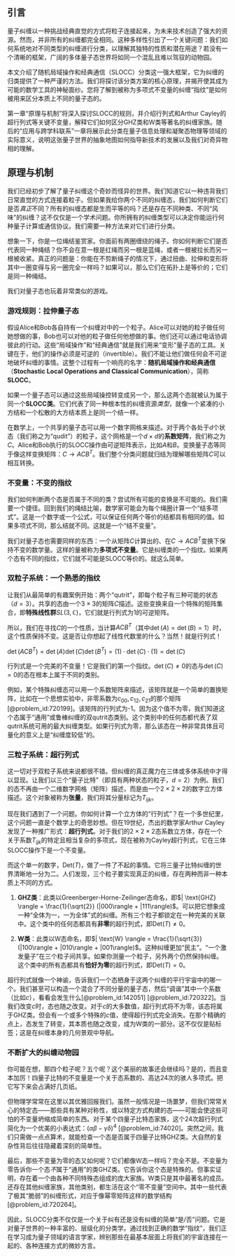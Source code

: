 ## 引言
量子纠缠以一种挑战经典直觉的方式将粒子连接起来，为未来技术创造了强大的资源。然而，并非所有的纠缠都完全相同。这种多样性引出了一个关键问题：我们如何系统地对不同类型的纠缠进行分类，以理解其独特的性质和潜在用途？若没有一个清晰的框架，广阔的多体量子态世界将如同一个混乱且难以驾驭的动物园。

本文介绍了随机局域操作和经典通信（SLOCC）分类这一强大框架，它为纠缠的归类提供了一种严谨的方法。我们将探讨该分类方案的核心原理，并揭开使其成为可能的数学工具的神秘面纱。您将了解到被称为多项式不变量的纠缠“指纹”是如何被用来区分本质上不同的量子态的。

第一章“原理与机制”将深入探讨SLOCC的规则，并介绍行列式和Arthur Cayley的超行列式等关键不变量，解释它们如何区分GHZ类和W类等著名的纠缠家族。随后的“应用与跨学科联系”一章将展示此分类在量子信息处理和凝聚态物理等领域的实际意义，说明这张量子世界的抽象地图如何指导新技术的发展以及我们对奇异物相的理解。

## 原理与机制

我们已经初步了解了量子纠缠这个奇妙而怪异的世界。我们知道它以一种违背我们日常直觉的方式连接着粒子。但如果我给你两个不同的纠缠态，我们如何判断它们是否*真正*不同？所有的纠缠态都是生而平等的吗？还是存在不同种类、不同“风味”的纠缠？这不仅仅是一个学术问题。你所拥有的纠缠类型可以决定你能运行何种量子计算或通信协议。我们需要一种方法来对它们进行分类。

想象一下，你是一位绳结鉴赏家。你面前有两圈缠绕的绳子。你如何判断它们是否代表同一种绳结？你不会在意一根是红绳而另一根是蓝绳，或者一根被拉长而另一根被收紧。真正的问题是：你能在不剪断绳子的情况下，通过扭曲、拉伸和变形将其中一圈变得与另一圈完全一样吗？如果可以，那么它们在拓扑上是等价的；它们是同一种绳结。

我们对量子态也玩着非常类似的游戏。

### 游戏规则：拉伸量子态

假设Alice和Bob各自持有一个纠缠对中的一个粒子。Alice可以对她的粒子做任何她想做的事，Bob也可以对他的粒子做任何他想做的事。他们还可以通过电话协调彼此的行动。这些“局域操作”和“经典通信”就是我们用来“变形”量子态的工具。关键在于，他们的操作必须是可逆的（invertible）。我们不能让他们做任何会不可逆地破坏纠缠的事情。这整个过程有一个响亮的名字：**随机局域操作和经典通信**（**Stochastic Local Operations and Classical Communication**），简称**SLOCC**。

如果一个量子态可以通过这些局域操控转变成另一个，那么这两个态就被认为属于同一个**SLOCC类**。它们代表了同一种根本性的纠缠资源*类型*，就像一个紧凑的小方结和一个松散的大方结本质上是同一个结一样。

在数学上，一个共享的量子态可以用一个数字网格来描述。对于两个各处于$d$个状态（我们称之为“qudit”）的粒子，这个网格是一个$d \times d$的**系数矩阵**，我们称之为$C$。Alice和Bob执行的SLOCC操作由可逆矩阵表示，比如$A$和$B$。变换量子态等同于像这样变换矩阵：$C \rightarrow A C B^T$。我们整个分类问题就归结为理解哪些矩阵$C$可以相互转换。

### 不变量：不变的指纹

我们如何判断两个态是否属于不同的类？尝试所有可能的变换是不可能的。我们需要一个捷径。回到我们的绳结比喻，数学家可能会为每个绳圈计算一个“结多项式”。这是一个数字或一个公式，可以保证任何两个等价的结都具有相同的值。如果多项式不同，那么结就不同。这就是一个“结不变量”。

我们对量子态也需要同样的东西：一个从矩阵$C$计算出的、在$C \rightarrow A C B^T$变换下保持不变的数学量。这样的量被称为**多项式不变量**。它是纠缠类的一个指纹。如果两个态有不同的指纹，它们就不可能是SLOCC等价的。就这么简单。

### 双粒子系统：一个熟悉的指纹

让我们从最简单的有趣案例开始：两个“qutrit”，即每个粒子有三种可能的状态（$d=3$）。共享的态由一个$3 \times 3$的矩阵$C$描述。这些变换来自一个特殊的矩阵集合，即**特殊线性群**$SL(3, \mathbb{C})$，它们就是行列式为1的可逆矩阵。

所以，我们在寻找$C$的一个性质，当计算$A C B^T$（其中$\det(A) = \det(B) = 1$）时，这个性质保持不变。这是否让你想起了线性代数里的什么？当然！就是行列式！

$\det(A C B^T) = \det(A) \det(C) \det(B^T) = (1) \cdot \det(C) \cdot (1) = \det(C)$

行列式是一个完美的不变量！它是我们的第一个指纹。$\det(C) \neq 0$的态与$\det(C) = 0$的态在根本上属于不同的类别。

例如，某个特殊纠缠态可以用一个系数矩阵来描述，该矩阵就是一个简单的置换矩阵，比如在一个思想实验中，非零系数为$c_{00}, c_{12}, c_{21}$的那个矩阵[@problem_id:720199]。该矩阵的行列式为-1。因为这个值不为零，我们知道这个态属于“通用”或鲁棒纠缠的双qutrit态类别。这个类别中的任何态都代表了双qutrit系统可用的最大纠缠类型。如果行列式为零，那么该态在一种非常具体且可量化的意义上是“纠缠度较低”的。

### 三粒子系统：超行列式

这一切对于双粒子系统来说都很不错。但纠缠的真正魔力在三体或多体系统中才得以显现。让我们以三个“量子比特”（即具有两种状态的粒子，$d=2$）为例。我们的态不再由一个二维数字网格（矩阵）描述，而是由一个$2 \times 2 \times 2$的数字立方体描述。这个对象被称为**张量**，我们将其分量标记为$T_{ijk}$。

现在我们遇到了一个问题。你如何计算一个立方体的“行列式”？在一个多世纪里，这个问题一直是个数学上的奇思妙想。但在19世纪，杰出的数学家Arthur Cayley发现了一种推广形式：**超行列式**。对于我们的$2 \times 2 \times 2$态系数立方体，存在一个关于系数$T_{ijk}$的特定且相当复杂的多项式，现在被称为Cayley超行列式，它在三体SLOCC操作下是一个不变量。

而这个单一的数字，$\text{Det}(T)$，做了一件了不起的事情。它将三量子比特纠缠的世界清晰地一分为二。人们发现，三个粒子要实现真正的纠缠，存在两种而非一种本质上不同的方式。

1.  **GHZ类**：此类以Greenberger-Horne-Zeilinger态命名，即$| \text{GHZ} \rangle = \frac{1}{\sqrt{2}} (|000\rangle + |111\rangle)$。可以把它想象成一种“全体为一，一为全体”式的纠缠。所有三个粒子都锁定在一种完美的关联中。这个类中的任何态都具有**非零**的超行列式，即$\text{Det}(T) \neq 0$。

2.  **W类**：此类以W态命名，即$| \text{W} \rangle = \frac{1}{\sqrt{3}} (|100\rangle + |010\rangle + |001\rangle)$。这种纠缠更加“民主”。“一个激发量子”在三个粒子间共享。如果你测量一个粒子，另外两个仍然保持纠缠。这个类中的所有态都具有**恰好为零**的超行列式，即$\text{Det}(T) = 0$。

超行列式就像一个神谕，告诉我们一个态栖身于这两个纠缠的平行宇宙中的哪一个。我们甚至可以构造一个混合了不同分量的量子态，然后“调谐”其中一个系数（比如$c$），看看会发生什么[@problem_id:142051] [@problem_id:720322]。当我们改变$c$时，态也随之改变。对于$c$的大多数值，超行列式将不为零，该态将属于GHZ类。但会有一个或多个特殊的$c$值，使得超行列式完全消失。在那个精确的点上，态发生了转变，其本质也随之改变，成为W类的一部分。这不仅仅是贴标签；这是在纠缠本身的几何景观中导航。

### 不断扩大的纠缠动物园

你可能在想，那四个粒子呢？五个呢？这个美丽的故事还会继续吗？是的，而且变本加厉！四量子比特的不变量是一个关于态系数的、高达24次的骇人多项式。把它写下来会占满好几页纸。

但物理学常常在这里以其优雅回报我们。虽然一般情况是一场噩梦，但我们常常关心的特定态——那些具有某种对称性，或以特定方式构建的态——可能会使这些可怕的不变量坍缩成简单的东西。对于某个四量子比特态家族，这个24次超行列式简化为一个优美的小表达式：$(\alpha\beta - \gamma\delta)^4$ [@problem_id:74020]。突然之间，我们只需做一点点算术，就能检查一个态是否属于四量子比特GHZ类。大自然的复杂性背后往往隐藏着深刻的简单性。

最后，那些不变量为零的态又如何呢？它们都像W态一样吗？完全不是。不变量为零告诉你一个态*不*属于“通用”的类GHZ类。它告诉你这个态是特殊的。但事实证明，存在着一个由各种不同特殊态组成的庞大家族。W类只是其中最著名的成员。还存在其他纠缠家族，其他类别，都生活在这个“零不变量”空间中。其中一些代表了极其“脆弱”的纠缠形式，对应于像幂零矩阵这样的数学结构[@problem_id:720264]。

因此，SLOCC分类不仅仅是一个关于纠有还是没有纠缠的简单“是/否”问题。它是对量子世界的一种丰富的、层级化的分类学。通过找到正确的数学“指纹”，我们正在学习成为量子领域的语言学家，辨别那些在最基本层面上将我们的宇宙连接在一起的、各种连接方式的微妙方言。

